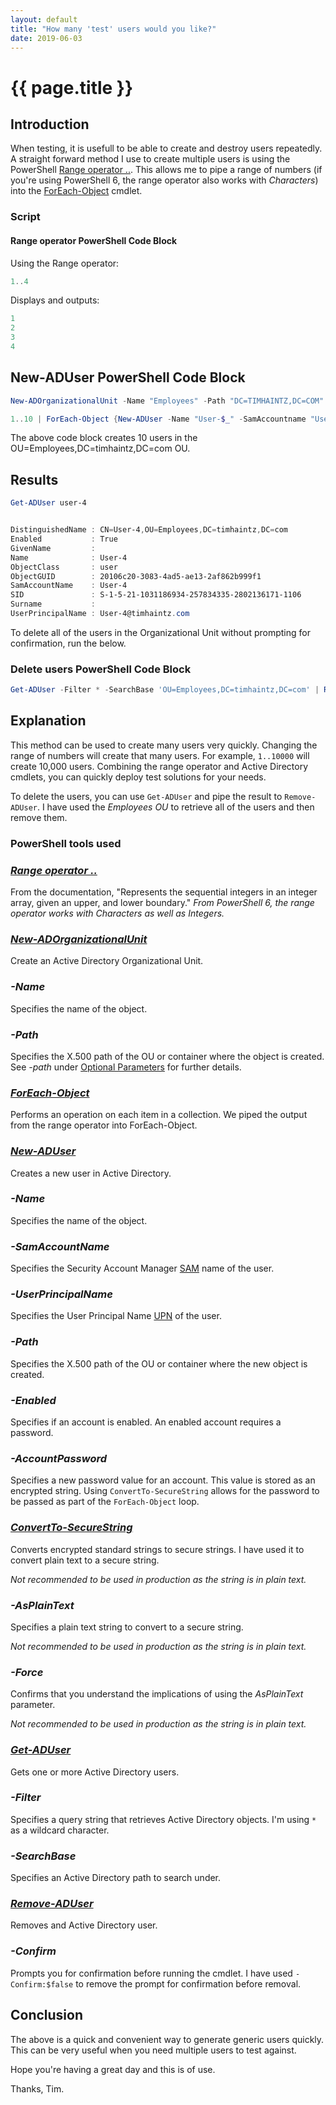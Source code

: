 ```yaml
---
layout: default
title: "How many 'test' users would you like?"
date: 2019-06-03
---
```

# {{ page.title }}

## Introduction

When testing, it is usefull to be able to create and destroy users repeatedly. A straight forward method I use to create multiple users is using the PowerShell [Range operator ..](https://docs.microsoft.com/en-us/powershell/module/microsoft.powershell.core/about/about_operators?view=powershell-6#range-operator-). This allows me to pipe a range of numbers (if you're using PowerShell 6, the range operator also works with *Characters*) into the [ForEach-Object](https://docs.microsoft.com/en-us/powershell/module/microsoft.powershell.core/foreach-object?view=powershell-6) cmdlet.

### Script

#### Range operator PowerShell Code Block

Using the Range operator:

```powershell
1..4
```

Displays and outputs:

```powershell
1
2
3
4
```

## New-ADUser PowerShell Code Block

```powershell
New-ADOrganizationalUnit -Name "Employees" -Path "DC=TIMHAINTZ,DC=COM"

1..10 | ForEach-Object {New-ADUser -Name "User-$_" -SamAccountname "User-$_" -UserPrincipalName "User-$_`@timhaintz.com" -Path "OU=Employees,DC=timhaintz,DC=com" -Enabled $true -AccountPassword (ConvertTo-SecureString "P@ssw0rd" -AsPlainText -Force)}

```

The above code block creates 10 users in the OU=Employees,DC=timhaintz,DC=com OU.

## Results

```powershell
Get-ADUser user-4


DistinguishedName : CN=User-4,OU=Employees,DC=timhaintz,DC=com
Enabled           : True
GivenName         :
Name              : User-4
ObjectClass       : user
ObjectGUID        : 20106c20-3083-4ad5-ae13-2af862b999f1
SamAccountName    : User-4
SID               : S-1-5-21-1031186934-257834335-2802136171-1106
Surname           :
UserPrincipalName : User-4@timhaintz.com
```

To delete all of the users in the Organizational Unit without prompting for confirmation, run the below.

### Delete users PowerShell Code Block

```powershell
Get-ADUser -Filter * -SearchBase 'OU=Employees,DC=timhaintz,DC=com' | Remove-ADUser -Confirm:$false
```

## Explanation

This method can be used to create many users very quickly. Changing the range of numbers will create that many users. For example, `1..10000` will create 10,000 users. Combining the range operator and Active Directory cmdlets, you can quickly deploy test solutions for your needs.

To delete the users, you can use `Get-ADUser` and pipe the result to `Remove-ADUser`. I have used the *Employees OU* to retrieve all of the users and then remove them.

### PowerShell tools used

### *[Range operator ..](https://docs.microsoft.com/en-us/powershell/module/microsoft.powershell.core/about/about_operators?view=powershell-6#range-operator-)*

From the documentation, "Represents the sequential integers in an integer array, given an upper, and lower boundary."
*From PowerShell 6, the range operator works with Characters as well as Integers.*

### *[New-ADOrganizationalUnit](https://docs.microsoft.com/en-us/powershell/module/addsadministration/new-adorganizationalunit?view=win10-ps)*

Create an Active Directory Organizational Unit.

### *-Name*

Specifies the name of the object.

### *-Path*

Specifies the X.500 path of the OU or container where the object is created. See *-path* under [Optional Parameters](https://docs.microsoft.com/en-us/powershell/module/addsadministration/new-adorganizationalunit?view=win10-ps#optional-parameters) for further details.

### *[ForEach-Object](https://docs.microsoft.com/en-us/powershell/module/microsoft.powershell.core/foreach-object?view=powershell-6)*

Performs an operation on each item in a collection. We piped the output from the range operator into ForEach-Object.

### *[New-ADUser](https://docs.microsoft.com/en-us/powershell/module/addsadministration/new-aduser?view=win10-ps)*

Creates a new user in Active Directory.

### *-Name*

Specifies the name of the object.

### *-SamAccountName*

Specifies the Security Account Manager [SAM](https://docs.microsoft.com/en-us/previous-versions/windows/it-pro/windows-server-2003/cc756748(v=ws.10)) name of the user.

### *-UserPrincipalName*

Specifies the User Principal Name [UPN](https://docs.microsoft.com/en-us/windows/desktop/adschema/a-userprincipalname) of the user.

### *-Path*

Specifies the X.500 path of the OU or container where the new object is created.

### *-Enabled*

Specifies if an account is enabled. An enabled account requires a password.

### *-AccountPassword*

Specifies a new password value for an account. This value is stored as an encrypted string. Using `ConvertTo-SecureString` allows for the password to be passed as part of the `ForEach-Object` loop.

### *[ConvertTo-SecureString](https://docs.microsoft.com/en-us/powershell/module/microsoft.powershell.security/convertto-securestring?view=powershell-6)*

Converts encrypted standard strings to secure strings. I have used it to convert plain text to a secure string.

*Not recommended to be used in production as the string is in plain text.*

### *-AsPlainText*

Specifies a plain text string to convert to a secure string.

*Not recommended to be used in production as the string is in plain text.*

### *-Force*

Confirms that you understand the implications of using the *AsPlainText* parameter.

*Not recommended to be used in production as the string is in plain text.*

### *[Get-ADUser](https://docs.microsoft.com/en-us/powershell/module/addsadministration/get-aduser?view=win10-ps)*

Gets one or more Active Directory users.

### *-Filter*

Specifies a query string that retrieves Active Directory objects. I'm using `*` as a wildcard character.

### *-SearchBase*

Specifies an Active Directory path to search under.

### *[Remove-ADUser](https://docs.microsoft.com/en-us/powershell/module/activedirectory/remove-aduser?view=winserver2012-ps)*

Removes and Active Directory user.

### *-Confirm*

Prompts you for confirmation before running the cmdlet. I have used `-Confirm:$false` to remove the prompt for confirmation before removal.

## Conclusion

The above is a quick and convenient way to generate generic users quickly. This can be very useful when you need multiple users to test against.

Hope you're having a great day and this is of use.

Thanks, Tim.
